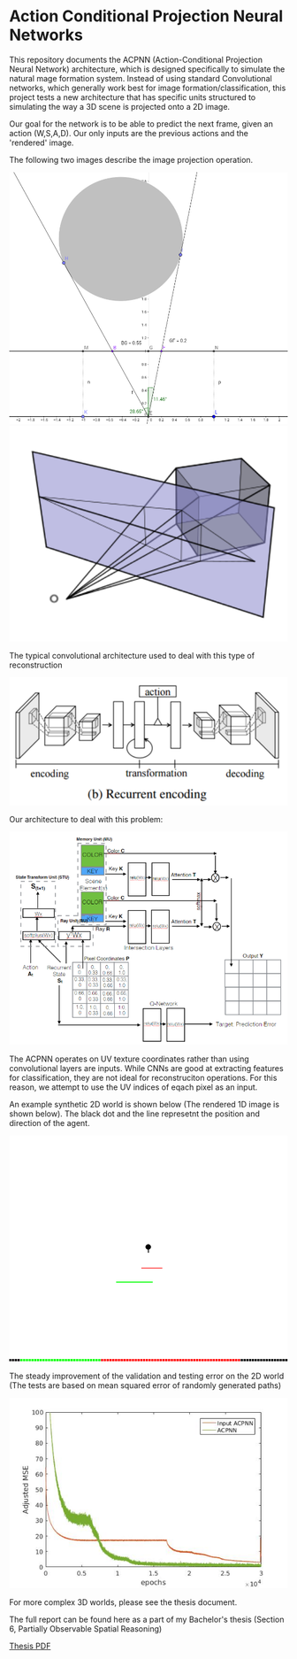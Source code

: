 # Action Conditional Projection Neural Networks

This repository documents the ACPNN (Action-Conditional Projection Neural Network) architecture, which is designed specifically to
simulate the natural mage formation system. Instead of using standard Convolutional networks, which generally work best for 
image formation/classification, this project tests a new architecture that has specific units structured to simulating the way a 3D scene 
is projected onto a 2D image.

Our goal for the network is to be able to predict the next frame, given an action (W,S,A,D). Our only inputs are the previous actions and the 'rendered' image.

The following two images describe the image projection operation.

<img src="https://github.com/SaipraveenB/projection-networks/blob/master/perspective-diagram.png" width="512">
<img src="https://github.com/SaipraveenB/projection-networks/blob/master/perspective.png" width="512">

The typical convolutional architecture used to deal with this type of reconstruction 

<img src="https://github.com/SaipraveenB/projection-networks/blob/master/conv-deconv.PNG" width="512">

Our architecture to deal with this problem: 

<img src="https://github.com/SaipraveenB/projection-networks/blob/master/acpnn-relu-dqn-2.png" width="512">

The ACPNN operates on UV texture coordinates rather than using convolutional layers are inputs. While CNNs are good at extracting features for classification, they are not ideal for reconstruciton operations. For this reason, we attempt to use the UV indices of eqach pixel as an input.

An example synthetic 2D world is shown below (The rendered 1D image is shown below). The black dot and the line represetnt the position and direction of the agent.

<img src="https://github.com/SaipraveenB/projection-networks/blob/master/doubleline_wp.png" width="512">

The steady improvement of the validation and testing error on the 2D world (The tests are based on mean squared error of randomly generated paths)

<img src="https://github.com/SaipraveenB/projection-networks/blob/master/inpacpnn_wo_conv.jpg" width="512">

For more complex 3D worlds, please see the thesis document.

The full report can be found here as a part of my Bachelor's thesis (Section 6, Partially Observable Spatial Reasoning)

[Thesis PDF](btpthesis.pdf)
